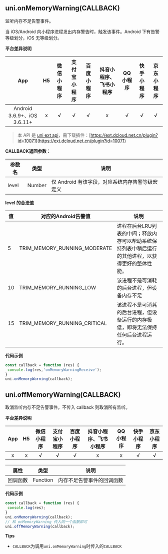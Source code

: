 ## uni.onMemoryWarning(CALLBACK)

监听内存不足告警事件。

当 iOS/Android 向小程序进程发出内存警告时，触发该事件。Android 下有告警等级划分，iOS 无等级划分。

**平台差异说明**

|App|H5|微信小程序|支付宝小程序|百度小程序|抖音小程序、飞书小程序|QQ小程序|快手小程序|京东小程序|
|:-:|:-:|:-:|:-:|:-:|:-:|:-:|:-:|:-:|
|Android 3.6.9+、iOS 3.6.11+|x|√|√|√|x|√|√|√|

<!-- UNIAPPAPIJSON.onMemoryWarning.compatibility -->

> 本 API 是 [uni ext api](https://uniapp.dcloud.net.cn/api/extapi.html)，需下载插件：[https://ext.dcloud.net.cn/plugin?id=10071](https://ext.dcloud.net.cn/plugin?id=10071)

**CALLBACK返回参数：**

|参数名|类型|说明|
|---|---|---|
|level|Number|仅 Android 有该字段，对应系统内存告警等级宏定义|

<!-- UNIAPPAPIJSON.onMemoryWarning.param -->

**level 的合法值**

|值|对应的Android告警值|说明|
|---|---|---|
|5|TRIM_MEMORY_RUNNING_MODERATE|进程在后台LRU列表的中间；释放内存可以帮助系统保持列表中稍后运行的其他进程，以获得更好的整体性能。|
|10|TRIM_MEMORY_RUNNING_LOW|该进程不是可消耗的后台进程，但设备内存不足|
|15|TRIM_MEMORY_RUNNING_CRITICAL|该进程不是可消耗的后台进程，但设备运行的内存极低，即将无法保持任何后台进程运行。|

**代码示例**

```javascript
const callback = function (res) {
 console.log(res,'onMemoryWarningReceive');
}
uni.onMemoryWarning(callback);
```

<!-- UNIAPPAPIJSON.onMemoryWarning.tutorial -->

## uni.offMemoryWarning(CALLBACK)

取消监听内存不足告警事件。不传入 callback 则取消所有监听。


**平台差异说明**

|App|H5|微信小程序|支付宝小程序|百度小程序|抖音小程序、飞书小程序|QQ小程序|快手小程序|京东小程序|
|:-:|:-:|:-:|:-:|:-:|:-:|:-:|:-:|:-:|
|x|x|√|√|√|x|x|√|√|

<!-- UNIAPPAPIJSON.offMemoryWarning.compatibility -->

|属性	|	类型|说明|
|--	|--	|--	|
|	回调函数|	Function|内存不足告警事件的回调函数|

<!-- UNIAPPAPIJSON.offMemoryWarning.param -->

**代码示例**

```javascript
const callback = function (res) {
 console.log(res);
}
uni.onMemoryWarning(callback);
// 和 onMemoryWarning 传入同一个函数即可
uni.offMemoryWarning(callback);
```
**Tips**
- `CALLBACK`为调用`uni.onMemoryWarning`时传入的`CALLBACK`

<!-- UNIAPPAPIJSON.offMemoryWarning.tutorial -->
